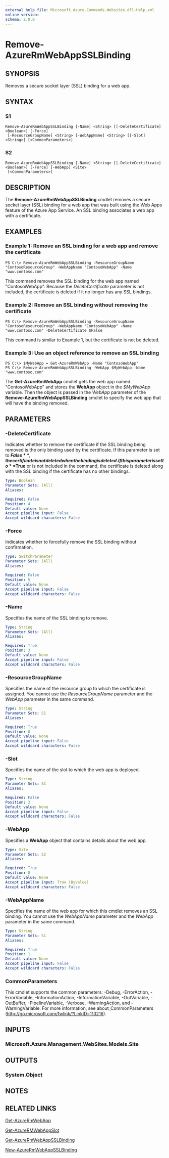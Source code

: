 ```yaml
---
external help file: Microsoft.Azure.Commands.Websites.dll-Help.xml
online version:
schema: 2.0.0
---
```


# Remove-AzureRmWebAppSSLBinding

## SYNOPSIS
Removes a secure socket layer (SSL) binding for a web app.

## SYNTAX

### S1
```
Remove-AzureRmWebAppSSLBinding [-Name] <String> [[-DeleteCertificate] <Boolean>] [-Force]
 [-ResourceGroupName] <String> [-WebAppName] <String> [[-Slot] <String>] [<CommonParameters>]
```

### S2
```
Remove-AzureRmWebAppSSLBinding [-Name] <String> [[-DeleteCertificate] <Boolean>] [-Force] [-WebApp] <Site>
 [<CommonParameters>]
```

## DESCRIPTION
The **Remove-AzureRmWebAppSSLBinding** cmdlet removes a secure socket layer (SSL) binding for a web app that was built using the Web Apps feature of the Azure App Service.
An SSL binding associates a web app with a certificate.

## EXAMPLES

### Example 1: Remove an SSL binding for a web app and remove the certificate
```
PS C:\> Remove-AzureRmWebAppSSLBinding -ResourceGroupName "ContosoResourceGroup" -WebAppName "ContosoWebApp" -Name "www.contoso.com"
```

This command removes the SSL binding for the web app named "ContosoWebApp".
Because the *DeleteCertificate* parameter is not included, the certificate is deleted if it no longer has any SSL bindings.

### Example 2: Remove an SSL binding without removing the certificate
```
PS C:\> Remove-AzureRmWebAppSSLBinding -ResourceGroupName "ContosoResourceGroup" -WebAppName "ContosoWebApp" -Name "www.contoso.com" -DeleteCertificate $False
```

This command is similar to Example 1, but the certificate is not be deleted.

### Example 3: Use an object reference to remove an SSL binding
```
PS C:\> $MyWebApp = Get-AzureRmWebApp -Name "ContosoWebApp"
PS C:\> Remove-AzureRmWebAppSSLBinding -WebApp $MyWebApp -Name "www.contoso.com"
```

The **Get-AzureRmWebApp** cmdlet gets the web app named "ContosoWebApp" and stores the **WebApp** object in the *$MyWebApp* variable.
Then the object is passed in the *WebApp* parameter of the **Remove-AzureRmWebAppSSLBinding** cmdlet to specify the web app that will have the binding removed.

## PARAMETERS

### -DeleteCertificate
Indicates whether to remove the certificate if the SSL binding being removed is the only binding used by the certificate.
If this parameter is set to **$False**, the certificate is not deleted when the binding is deleted.
If this parameter is set to **$True** or is not included in the command, the certificate is deleted along with the SSL binding if the certificate has no other bindings.

```yaml
Type: Boolean
Parameter Sets: (All)
Aliases:

Required: False
Position: 4
Default value: None
Accept pipeline input: False
Accept wildcard characters: False
```

### -Force
Indicates whether to forcefully remove the SSL binding without confirmation.

```yaml
Type: SwitchParameter
Parameter Sets: (All)
Aliases:

Required: False
Position: 5
Default value: None
Accept pipeline input: False
Accept wildcard characters: False
```

### -Name
Specifies the name of the SSL binding to remove.

```yaml
Type: String
Parameter Sets: (All)
Aliases:

Required: True
Position: 3
Default value: None
Accept pipeline input: False
Accept wildcard characters: False
```

### -ResourceGroupName
Specifies the name of the resource group to which the certificate is assigned. You cannot use the *ResourceGroupName* parameter and the *WebApp* parameter in the same command.

```yaml
Type: String
Parameter Sets: S1
Aliases:

Required: True
Position: 0
Default value: None
Accept pipeline input: False
Accept wildcard characters: False
```

### -Slot
Specifies the name of the slot to which the web app is deployed.

```yaml
Type: String
Parameter Sets: S1
Aliases:

Required: False
Position: 2
Default value: None
Accept pipeline input: False
Accept wildcard characters: False
```

### -WebApp
Specifies a **WebApp** object that contains details about the web app.

```yaml
Type: Site
Parameter Sets: S2
Aliases:

Required: True
Position: 0
Default value: None
Accept pipeline input: True (ByValue)
Accept wildcard characters: False
```

### -WebAppName
Specifies the name of the web app for which this cmdlet removes an SSL binding. You cannot use the *WebAppName* parameter and the *WebApp* parameter in the same command.

```yaml
Type: String
Parameter Sets: S1
Aliases:

Required: True
Position: 1
Default value: None
Accept pipeline input: False
Accept wildcard characters: False
```

### CommonParameters
This cmdlet supports the common parameters: -Debug, -ErrorAction, -ErrorVariable, -InformationAction, -InformationVariable, -OutVariable, -OutBuffer, -PipelineVariable, -Verbose, -WarningAction, and -WarningVariable. For more information, see about_CommonParameters (<http://go.microsoft.com/fwlink/?LinkID=113216>).

## INPUTS

### Microsoft.Azure.Management.WebSites.Models.Site

## OUTPUTS

### System.Object

## NOTES

## RELATED LINKS

[Get-AzureRmWebApp](./Get-AzureRmWebApp.md)

[Get-AzureRMWebAppSlot](./Get-AzureRMWebAppSlot.md)

[Get-AzureRmWebAppSSLBinding](./Get-AzureRmWebAppSSLBinding.md)

[New-AzureRmWebAppSSLBinding](./New-AzureRmWebAppSSLBinding.md)
